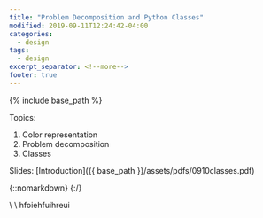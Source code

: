```yaml
---
title: "Problem Decomposition and Python Classes"
modified: 2019-09-11T12:24:42-04:00
categories:
  - design
tags:
  - design
excerpt_separator: <!--more-->
footer: true
---
```


{% include base_path %}

Topics:

1. Color representation
2. Problem decomposition
3. Classes

<!--more-->

Slides: [Introduction]({{ base_path }}/assets/pdfs/0910classes.pdf)

{::nomarkdown}
<object data="{{ base_path }}/assets/pdfs/0910classes.pdf" width="500" height="500" type='application/pdf'/>
</object>
{:/}

\\
\\
hfoiehfuihreui
